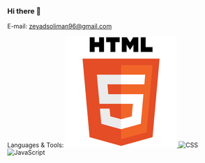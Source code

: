 ### Hi there 👋

E-mail: zeyadsoliman96@gmail.com

Languages & Tools: <a href="https://www.w3.org/html/">
    <img src="html5-original-wordmark.svg" class="w-100" alt="Tool or Language Name">
</a>
 ![CSS](https://www.w3schools.com/css/) ![JavaScript](https://developer.mozilla.org/en-US/docs/Web/JavaScript)




<!--
**ZeyadGamal96/ZeyadGamal96** is a ✨ _special_ ✨ repository because its `README.md` (this file) appears on your GitHub profile.

Here are some ideas to get you started:



- 🔭 I’m currently working on ...
- 🌱 I’m currently learning ...
- 👯 I’m looking to collaborate on ...
- 🤔 I’m looking for help with ...
- 💬 Ask me about ...
- 📫 How to reach me: ...
- 😄 Pronouns: ...
- ⚡ Fun fact: ...
-->
